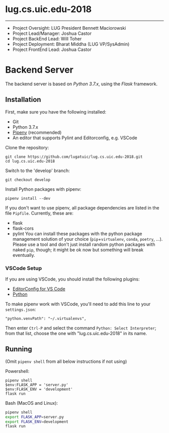# lug.cs.uic.edu-2018
------------------------------------------------------------------
* Project Oversight: LUG President Bennett Maciorowski
* Project Lead/Manager: Joshua Castor
* Project BackEnd Lead: Will Toher
* Project Deployment: Bharat Middha (LUG VP/SysAdmin)
* Project FrontEnd Lead: Joshua Castor 
  
# Backend Server

The backend server is based on *Python 3.7.x*, using the *Flask* framework.

## Installation

First, make sure you have the following installed:
* Git
* Python 3.7.x
* [Pipenv](https://github.com/pypa/pipenv) (recommended)
* An editor that supports Pylint and Editorconfig, e.g. VSCode

Clone the repository:
```
git clone https://github.com/lugatuic/lug.cs.uic.edu-2018.git
cd lug.cs.uic.edu-2018
```

Switch to the 'develop' branch:
```
git checkout develop
```

Install Python packages with pipenv:
```
pipenv install --dev
```

If you don't want to use pipenv, all package dependencies are listed in the
file `Pipfile`. Currently, these are:
* flask
* flask-cors
* pylint
You can install these packages with the python package management solution of your
choice (`pip`+`virtualenv`, `conda`, `poetry`, ...). Please use a tool and don't
just install random python packages with naked `pip`, though; it might be ok now
but something will break eventually.

### VSCode Setup

If you are using VSCode, you should install the following plugins:
* [EditorConfig for VS Code](https://marketplace.visualstudio.com/items?itemName=EditorConfig.EditorConfig)
* [Python](https://marketplace.visualstudio.com/items?itemName=ms-python.python)

To make pipenv work with VSCode, you'll need to add this line to your `settings.json`:
```
"python.venvPath": "~/.virtualenvs",
```
Then enter `Ctrl-P` and select the command `Python: Select Interpreter`; from that
list, choose the one with "lug.cs.uic.edu-2018" in its name.

## Running

(Omit `pipenv shell` from all below instructions if not using)

Powershell:

```posh
pipenv shell
$env:FLASK_APP = 'server.py'
$env:FLASK_ENV = 'development'
flask run
```

Bash (MacOS and Linux):
```bash
pipenv shell
export FLASK_APP=server.py
export FLASK_ENV=development
flask run
```
